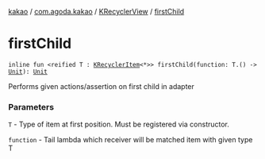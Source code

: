 [kakao](../../index.md) / [com.agoda.kakao](../index.md) / [KRecyclerView](index.md) / [firstChild](.)

# firstChild

`inline fun <reified T : `[`KRecyclerItem`](../-k-recycler-item/index.md)`<*>> firstChild(function: T.() -> `[`Unit`](https://kotlinlang.org/api/latest/jvm/stdlib/kotlin/-unit/index.html)`): `[`Unit`](https://kotlinlang.org/api/latest/jvm/stdlib/kotlin/-unit/index.html)

Performs given actions/assertion on first child in adapter

### Parameters

`T` - Type of item at first position. Must be registered via constructor.

`function` - Tail lambda which receiver will be matched item with given type T